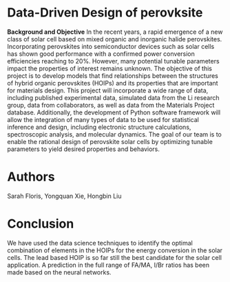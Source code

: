 # Data-Driven Design of perovksite
**Background and Objective**
In the recent years, a rapid emergence of a new class of solar cell based on mixed organic and inorganic halide perovskites.  Incorporating perovskites into semiconductor devices such as solar cells has shown good performance with a confirmed power conversion efficiencies reaching to 20%. However, many potential tunable parameters impact the properties of interest remains unknown. The objective of this project is to develop models that find relationships between the structures of hybrid organic perovskites (HOIPs) and its properties that are important for materials design. This project will incorporate a wide range of data, including published experimental data, simulated data from the Li research group, data from collaborators, as well as data from the Materials Project database. Additionally, the development of Python software framework will allow the integration of many types of data to be used for statistical inference and design, including electronic structure calculations, spectroscopic analysis, and molecular dynamics. The goal of our team is to enable the rational design of perovskite solar cells by optimizing tunable parameters to yield desired properties and behaviors.

# Authors
Sarah Floris, Yongquan Xie, Hongbin Liu

# Conclusion 

We have used the data science techniques to identify the optimal combination of elements in the HOIPs for the energy conversion
in the solar cells. The lead based HOIP is so far still the best candidate for the solar cell application. A prediction in the full range of FA/MA, I/Br ratios has been made based on the neural networks.

